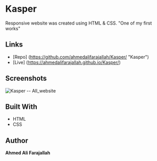 # Kasper
Responsive website was created using HTML &amp; CSS. "One of my first works"

## Links
- [Repo] (<https://github.com/ahmedalifarajallah/Kasper/> "Kasper")
- [Live] (<https://ahmedalifarajallah.github.io/Kasper/>)


## Screenshots
![Kasper -- All_website](https://user-images.githubusercontent.com/126039300/222029266-6caac348-8103-4386-836c-a39ee315073e.jpeg)


## Built With
- HTML
- CSS

## Author
**Ahmed Ali Farajallah**
